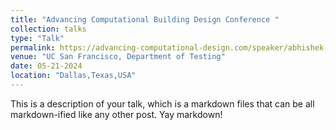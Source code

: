 ```yaml
---
title: "Advancing Computational Building Design Conference "
collection: talks
type: "Talk"
permalink: https://advancing-computational-design.com/speaker/abhishek-shinde/
venue: "UC San Francisco, Department of Testing"
date: 05-21-2024
location: "Dallas,Texas,USA"
---
```


This is a description of your talk, which is a markdown files that can be all markdown-ified like any other post. Yay markdown!
